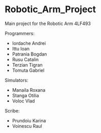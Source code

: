 # Robotic_Arm_Project
Main project for the Robotic Arm
	4LF493
	
Programmers:
 - Iordache Andrei
 - Ittu Ioan
 - Patrania Bogdan
 - Rusu Catalin
 - Terzian Tigran
 - Tomuta Gabriel

Simulators:
 - Manaila Roxana
 - Stanga Otilia
 - Voloc Vlad
 
Scribe:
 - Prundoiu Karina
 - Voinescu Raul
